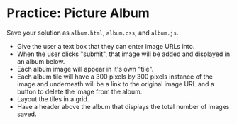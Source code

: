 # Practice: Picture Album
Save your solution as `album.html`, `album.css`, and `album.js`.

* Give the user a text box that they can enter image URLs into.
* When the user clicks "submit", that image will be added and displayed in an album below.
* Each album image will appear in it's own "tile".
* Each album tile will have a 300 pixels by 300 pixels instance of the image and underneath will be a link to the original image URL and a button to delete the image from the album.
* Layout the tiles in a grid.
* Have a header above the album that displays the total number of images saved.

